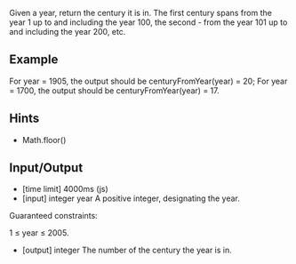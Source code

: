 Given a year, return the century it is in. The first century spans from the year 1 up to and including the year 100, the second - from the year 101 up to and including the year 200, etc.

## Example

For year = 1905, the output should be centuryFromYear(year) = 20;
For year = 1700, the output should be centuryFromYear(year) = 17.

## Hints

* Math.floor()

## Input/Output

* [time limit] 4000ms (js)
* [input] integer year
A positive integer, designating the year.

Guaranteed constraints:

1 ≤ year ≤ 2005.

* [output] integer
The number of the century the year is in.